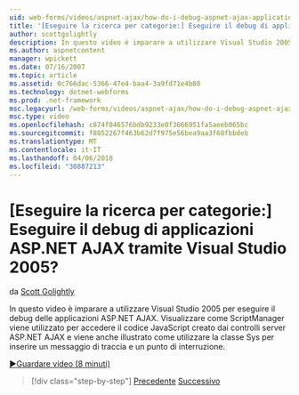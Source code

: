 ```yaml
---
uid: web-forms/videos/aspnet-ajax/how-do-i-debug-aspnet-ajax-applications-using-visual-studio-2005
title: '[Eseguire la ricerca per categorie:] Eseguire il debug di applicazioni ASP.NET AJAX tramite Visual Studio 2005? | Microsoft Docs'
author: scottgolightly
description: In questo video è imparare a utilizzare Visual Studio 2005 per eseguire il debug delle applicazioni ASP.NET AJAX. Visualizzare come ScriptManager viene utilizzato per accedere a JavaScript...
ms.author: aspnetcontent
manager: wpickett
ms.date: 07/16/2007
ms.topic: article
ms.assetid: 0c766dac-5366-47e4-baa4-3a9fd71e4b80
ms.technology: dotnet-webforms
ms.prod: .net-framework
msc.legacyurl: /web-forms/videos/aspnet-ajax/how-do-i-debug-aspnet-ajax-applications-using-visual-studio-2005
msc.type: video
ms.openlocfilehash: c874f046576bdb9233e0f3666951fa5aeeb065bc
ms.sourcegitcommit: f8852267f463b62d7f975e56bea9aa3f68fbbdeb
ms.translationtype: MT
ms.contentlocale: it-IT
ms.lasthandoff: 04/06/2018
ms.locfileid: "30887213"
---
```

<a name="how-do-i-debug-aspnet-ajax-applications-using-visual-studio-2005"></a>[Eseguire la ricerca per categorie:] Eseguire il debug di applicazioni ASP.NET AJAX tramite Visual Studio 2005?
====================
da [Scott Golightly](https://github.com/scottgolightly)

In questo video è imparare a utilizzare Visual Studio 2005 per eseguire il debug delle applicazioni ASP.NET AJAX. Visualizzare come ScriptManager viene utilizzato per accedere il codice JavaScript creato dai controlli server ASP.NET AJAX e viene anche illustrato come utilizzare la classe Sys per inserire un messaggio di traccia e un punto di interruzione.

[&#9654;Guardare video (8 minuti)](https://channel9.msdn.com/Blogs/ASP-NET-Site-Videos/how-do-i-debug-aspnet-ajax-applications-using-visual-studio-2005)

> [!div class="step-by-step"]
> [Precedente](how-do-i-use-the-aspnet-ajax-profile-services.md)
> [Successivo](how-do-i-build-a-custom-aspnet-ajax-server-control.md)

